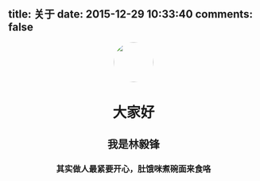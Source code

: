 title: 关于
date: 2015-12-29 10:33:40
comments: false
---

<div style="text-align: center; text-align: -webkit-center; text-align: -moz-center;"><p><img src="https://breeze2.github.io/blog/assets/images/Breeze.JPG" style="width: 80px; border-radius: 50%;"></img><p><h1>大家好</h1><h2>我是林毅锋</h2><h3>其实做人最紧要开心，肚饿咪煮碗面来食咯</h3></div>

